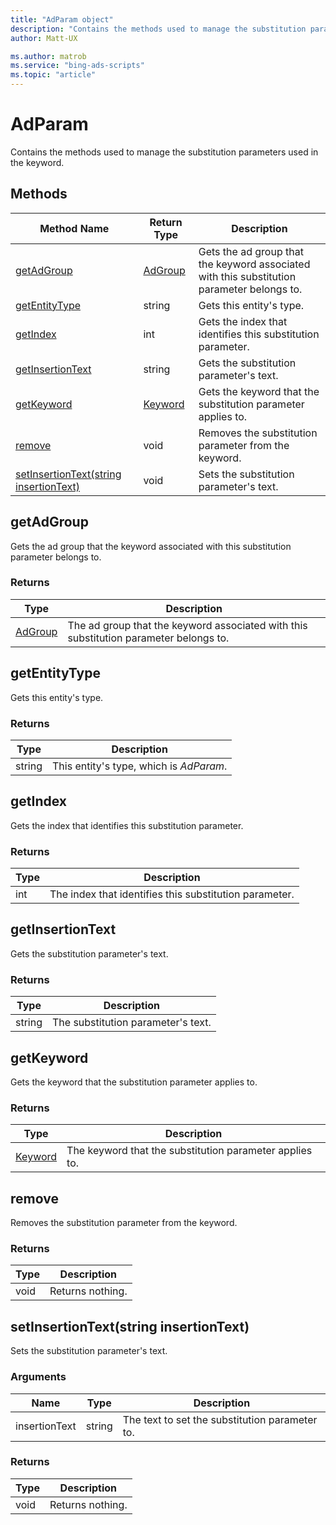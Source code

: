```yaml
---
title: "AdParam object"
description: "Contains the methods used to manage the substitution parameter."
author: Matt-UX

ms.author: matrob
ms.service: "bing-ads-scripts"
ms.topic: "article"
---
```


# AdParam

Contains the methods used to manage the substitution parameters used in the keyword.

## Methods
|Method Name|Return Type|Description|
|-|-|-
[getAdGroup](#getadgroup)|[AdGroup](AdGroup.md)|Gets the ad group that the keyword associated with this substitution parameter belongs to.
[getEntityType](#getentitytype)|string|Gets this entity's type.
[getIndex](#getindex)|int|Gets the index that identifies this substitution parameter.
[getInsertionText](#getinsertiontext)|string|Gets the substitution parameter's text.
[getKeyword](#getkeyword)|[Keyword](Keyword.md)|Gets the keyword that the substitution parameter applies to.
[remove](#remove)|void|Removes the substitution parameter from the keyword.
[setInsertionText(string insertionText)](#setinsertiontext-string-insertiontext-)|void|Sets the substitution parameter's text.


## <a name="getadgroup"></a>getAdGroup
Gets the ad group that the keyword associated with this substitution parameter belongs to.

### Returns
|Type|Description|
|-|-
[AdGroup](AdGroup.md)|The ad group that the keyword associated with this substitution parameter belongs to.


## <a name="getentitytype"></a>getEntityType
Gets this entity's type.

### Returns
|Type|Description|
|-|-
string|This entity's type, which is *AdParam*.


## <a name="getindex"></a>getIndex
Gets the index that identifies this substitution parameter.

### Returns
|Type|Description|
|-|-
int|The index that identifies this substitution parameter.


## <a name="getinsertiontext"></a>getInsertionText
Gets the substitution parameter's text.

### Returns
|Type|Description|
|-|-
string|The substitution parameter's text.


## <a name="getkeyword"></a>getKeyword
Gets the keyword that the substitution parameter applies to.

### Returns
|Type|Description|
|-|-
[Keyword](Keyword.md)|The keyword that the substitution parameter applies to.


## <a name="remove"></a>remove
Removes the substitution parameter from the keyword.

### Returns
|Type|Description|
|-|-
void|Returns nothing.

## <a name="setinsertiontext-string-insertiontext-"></a>setInsertionText(string insertionText)
Sets the substitution parameter's text.

### Arguments
|Name|Type|Description|
|-|-|-
insertionText|string|The text to set the substitution parameter to.

### Returns
|Type|Description|
|-|-
void|Returns nothing.

